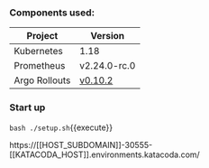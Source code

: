 ### Components used:

| Project | Version | 
| ------------- | ------------- |
| Kubernetes | 1.18 |  
| Prometheus| v2.24.0-rc.0 |
| Argo Rollouts | [v0.10.2](https://github.com/argoproj/argo-rollouts/releases/tag/v0.10.2) |

### Start up

`bash ./setup.sh`{{execute}}


https://[[HOST_SUBDOMAIN]]-30555-[[KATACODA_HOST]].environments.katacoda.com/

